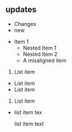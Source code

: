 ## updates
  - Changes
  - new
  
* Item 1
  * Nested Item 1
  * Nested Item 2
   * A misaligned item
   
1. List item
  - List item
  - List item
1. List item
- list item tex
  
  list item text

